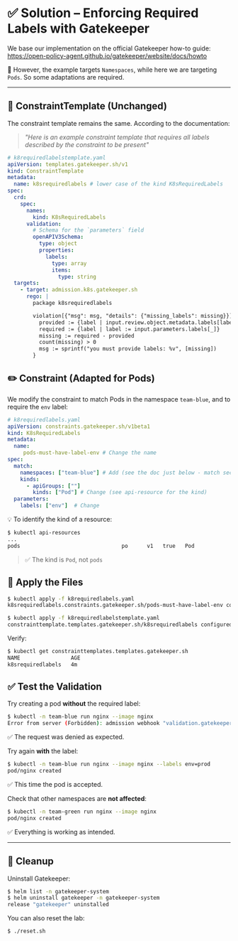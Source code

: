 # ✅ Solution – Enforcing Required Labels with Gatekeeper

We base our implementation on the official Gatekeeper how-to guide:
https://open-policy-agent.github.io/gatekeeper/website/docs/howto

🔧 However, the example targets `Namespaces`, while here we are targeting `Pods`. So some adaptations are required.

---

## 📐 ConstraintTemplate (Unchanged)

The constraint template remains the same. According to the documentation:
> *"Here is an example constraint template that requires all labels described by the constraint to be present"*

```yaml
# k8requiredlabelstemplate.yaml 
apiVersion: templates.gatekeeper.sh/v1
kind: ConstraintTemplate
metadata:
  name: k8srequiredlabels # lower case of the kind K8sRequiredLabels
spec:
  crd:
    spec:
      names:
        kind: K8sRequiredLabels
      validation:
        # Schema for the `parameters` field
        openAPIV3Schema:
          type: object
          properties:
            labels:
              type: array
              items:
                type: string
  targets:
    - target: admission.k8s.gatekeeper.sh
      rego: |
        package k8srequiredlabels

        violation[{"msg": msg, "details": {"missing_labels": missing}}] {
          provided := {label | input.review.object.metadata.labels[label]}
          required := {label | label := input.parameters.labels[_]}
          missing := required - provided
          count(missing) > 0
          msg := sprintf("you must provide labels: %v", [missing])
        }
```

## ✏️ Constraint (Adapted for Pods)

We modify the constraint to match Pods in the namespace `team-blue`, and to require the `env` label:

```yaml
# k8requiredlabels.yaml 
apiVersion: constraints.gatekeeper.sh/v1beta1
kind: K8sRequiredLabels
metadata:
  name: 
     pods-must-have-label-env # Change the name
spec:
  match:
    namespaces: ["team-blue"] # Add (see the doc just below - match section)
    kinds:
      - apiGroups: [""]
        kinds: ["Pod"] # Change (see api-resource for the kind)
  parameters:
    labels: ["env"]  # Change
```

💡 To identify the kind of a resource:
```bash
$ kubectl api-resources
...
pods                                po      v1   true   Pod
```
> ✅ The kind is `Pod`, not `pods`

## 🚀 Apply the Files

```bash
$ kubectl apply -f k8requiredlabels.yaml
k8srequiredlabels.constraints.gatekeeper.sh/pods-must-have-label-env configured

$ kubectl apply -f k8requiredlabelstemplate.yaml
constrainttemplate.templates.gatekeeper.sh/k8srequiredlabels configured
```

Verify:
```bash
$ kubectl get constrainttemplates.templates.gatekeeper.sh
NAME                AGE
k8srequiredlabels   4m
```

## ✅ Test the Validation

Try creating a pod **without** the required label:
```bash
$ kubectl -n team-blue run nginx --image nginx
Error from server (Forbidden): admission webhook "validation.gatekeeper.sh" denied the request: [pods-must-have-label-env] you must provide labels: {"env"}
```
✅ The request was denied as expected.

Try again **with** the label:
```bash
$ kubectl -n team-blue run nginx --image nginx --labels env=prod
pod/nginx created
```
✅ This time the pod is accepted.

Check that other namespaces are **not affected**:
```bash
$ kubectl -n team-green run nginx --image nginx
pod/nginx created
```
✅ Everything is working as intended.

---

## 🧹 Cleanup

Uninstall Gatekeeper:
```bash
$ helm list -n gatekeeper-system
$ helm uninstall gatekeeper -n gatekeeper-system
release "gatekeeper" uninstalled
```

You can also reset the lab:
```bash
$ ./reset.sh
```